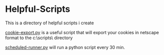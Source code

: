 # Helpful-Scripts

This is a directory of helpful scripts i create

[cookie-export.py](https://github.com/biffthundermuffin/Helpful-Scripts/blob/main/cookie-export.py) is a useful script that will export your cookies in netscape format to the c:\scripts\ directory

[scheduled-runner.py](https://github.com/biffthundermuffin/Helpful-Scripts/blob/main/scheduled-runner.py) will run a python script every 30 min.

